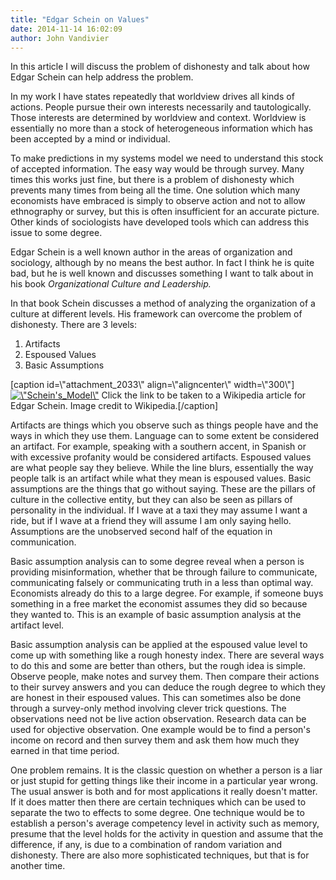```yaml
---
title: "Edgar Schein on Values"
date: 2014-11-14 16:02:09
author: John Vandivier
---
```




In this article I will discuss the problem of dishonesty and talk about how Edgar Schein can help address the problem.

In my work I have states repeatedly that worldview drives all kinds of actions. People pursue their own interests necessarily and tautologically. Those interests are determined by worldview and context. Worldview is essentially no more than a stock of heterogeneous information which has been accepted by a mind or individual.

To make predictions in my systems model we need to understand this stock of accepted information. The easy way would be through survey. Many times this works just fine, but there is a problem of dishonesty which prevents many times from being all the time. One solution which many economists have embraced is simply to observe action and not to allow ethnography or survey, but this is often insufficient for an accurate picture. Other kinds of sociologists have developed tools which can address this issue to some degree.

Edgar Schein is a well known author in the areas of organization and sociology, although by no means the best author. In fact I think he is quite bad, but he is well known and discusses something I want to talk about in his book <i>Organizational Culture and Leadership.</i>

In that book Schein discusses a method of analyzing the organization of a culture at different levels. His framework can overcome the problem of dishonesty. There are 3 levels:
<ol>
	<li>Artifacts</li>
	<li>Espoused Values</li>
	<li>Basic Assumptions</li>
</ol>
[caption id=\"attachment_2033\" align=\"aligncenter\" width=\"300\"]<a href=\"http://en.wikipedia.org/w/index.php?title=Edgar_Schein&amp;oldid=565740350\"><img class=\"size-medium wp-image-2033  \" alt=\"Schein's_Model\" src=\"http://afterecon.com/wp-content/uploads/2013/10/Scheins_Model-300x179.jpg\" width=\"300\" height=\"179\" /></a> Click the link to be taken to a Wikipedia article for Edgar Schein. Image credit to Wikipedia.[/caption]
<p style=\"text-align: center;\">Artifacts are things which you observe such as things people have and the ways in which they use them. Language can to some extent be considered an artifact. For example, speaking with a southern accent, in Spanish or with excessive profanity would be considered artifacts. Espoused values are what people say they believe. While the line blurs, essentially the way people talk is an artifact while what they mean is espoused values. Basic assumptions are the things that go without saying. These are the pillars of culture in the collective entity, but they can also be seen as pillars of personality in the individual. If I wave at a taxi they may assume I want a ride, but if I wave at a friend they will assume I am only saying hello. Assumptions are the unobserved second half of the equation in communication.</p>
Basic assumption analysis can to some degree reveal when a person is providing misinformation, whether that be through failure to communicate, communicating falsely or communicating truth in a less than optimal way. Economists already do this to a large degree. For example, if someone buys something in a free market the economist assumes they did so because they wanted to. This is an example of basic assumption analysis at the artifact level.

Basic assumption analysis can be applied at the espoused value level to come up with something like a rough honesty index. There are several ways to do this and some are better than others, but the rough idea is simple. Observe people, make notes and survey them. Then compare their actions to their survey answers and you can deduce the rough degree to which they are honest in their espoused values. This can sometimes also be done through a survey-only method involving clever trick questions. The observations need not be live action observation. Research data can be used for objective observation. One example would be to find a person's income on record and then survey them and ask them how much they earned in that time period.

One problem remains. It is the classic question on whether a person is a liar or just stupid for getting things like their income in a particular year wrong. The usual answer is both and for most applications it really doesn't matter. If it does matter then there are certain techniques which can be used to separate the two to effects to some degree. One technique would be to establish a person's average competency level in activity such as memory, presume that the level holds for the activity in question and assume that the difference, if any, is due to a combination of random variation and dishonesty. There are also more sophisticated techniques, but that is for another time.